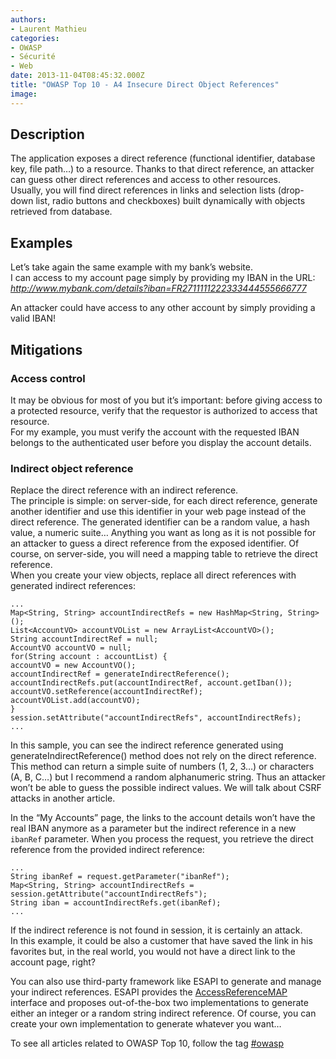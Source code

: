 ```yaml
---
authors:
- Laurent Mathieu
categories:
- OWASP
- Sécurité
- Web
date: 2013-11-04T08:45:32.000Z
title: "OWASP Top 10 - A4 Insecure Direct Object References"
image: 
---
```


## Description

The application exposes a direct reference (functional identifier, database key, file path…) to a resource. Thanks to that direct reference, an attacker can guess other direct references and access to other resources.  
 Usually, you will find direct references in links and selection lists (drop-down list, radio buttons and checkboxes) built dynamically with objects retrieved from database.


## Examples

Let’s take again the same example with my bank’s website.  
 I can access to my account page simply by providing my IBAN in the URL:  
*http://www.mybank.com/details?iban=FR2711111222333444555666777*

An attacker could have access to any other account by simply providing a valid IBAN!


## Mitigations

### Access control

It may be obvious for most of you but it’s important: before giving access to a protected resource, verify that the requestor is authorized to access that resource.  
 For my example, you must verify the account with the requested IBAN belongs to the authenticated user before you display the account details.

### Indirect object reference

Replace the direct reference with an indirect reference.  
 The principle is simple: on server-side, for each direct reference, generate another identifier and use this identifier in your web page instead of the direct reference. The generated identifier can be a random value, a hash value, a numeric suite… Anything you want as long as it is not possible for an attacker to guess a direct reference from the exposed identifier. Of course, on server-side, you will need a mapping table to retrieve the direct reference.  
 When you create your view objects, replace all direct references with generated indirect references:  
```language-java
...
Map<String, String> accountIndirectRefs = new HashMap<String, String>();
List<AccountVO> accountVOList = new ArrayList<AccountVO>();
String accountIndirectRef = null;
AccountVO accountVO = null;
for(String account : accountList) {
accountVO = new AccountVO();
accountIndirectRef = generateIndirectReference();
accountIndirectRefs.put(accountIndirectRef, account.getIban());
accountVO.setReference(accountIndirectRef);
accountVOList.add(accountVO);
}
session.setAttribute("accountIndirectRefs", accountIndirectRefs);
...
```

In this sample, you can see the indirect reference generated using generateIndirectReference() method does not rely on the direct reference. This method can return a simple suite of numbers (1, 2, 3…) or characters (A, B, C…) but I recommend a random alphanumeric string. Thus an attacker won’t be able to guess the possible indirect values. We will talk about CSRF attacks in another article.

In the “My Accounts” page, the links to the account details won’t have the real IBAN anymore as a parameter but the indirect reference in a new `ibanRef` parameter. When you process the request, you retrieve the direct reference from the provided indirect reference:  
```language-java
...
String ibanRef = request.getParameter("ibanRef");
Map<String, String> accountIndirectRefs = session.getAttribute("accountIndirectRefs");
String iban = accountIndirectRefs.get(ibanRef);
...
```

If the indirect reference is not found in session, it is certainly an attack.  
 In this example, it could be also a customer that have saved the link in his favorites but, in the real world, you would not have a direct link to the account page, right?

You can also use third-party framework like ESAPI to generate and manage your indirect references. ESAPI provides the [AccessReferenceMAP<K>](http://owasp-esapi-java.googlecode.com/svn/trunk_doc/latest/org/owasp/esapi/AccessReferenceMap.html "ESAPI's AccessReferenceMAP interface") interface and proposes out-of-the-box two implementations to generate either an integer or a random string indirect reference. Of course, you can create your own implementation to generate whatever you want…

To see all articles related to OWASP Top 10, follow the tag [#owasp](http://blog.ippon.fr/tag/owasp/ "OWASP Top 10")
